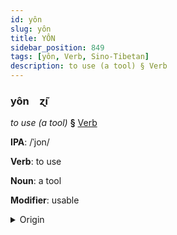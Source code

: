 ```yaml
---
id: yôn
slug: yôn
title: YÔN
sidebar_position: 849
tags: [yôn, Verb, Sino-Tibetan]
description: to use (a tool) § Verb
---
```


### yôn&emsp;<span kind="abugida">ɀ̃ı</span>

*to use (a tool)* **§** [Verb](../../tags/Verb)

**IPA**: /ˈjon/

**Verb**: to use

**Noun**: a tool

**Modifier**: usable

<details>
    <summary>Origin</summary>
    Min, Southern 用 iōng /iɔŋ/<br/>
    <em>Sino-Tibetan Language Family</em>
</details>